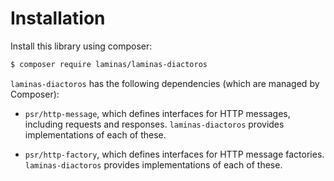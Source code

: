 # Installation

Install this library using composer:

```bash
$ composer require laminas/laminas-diactoros
```

`laminas-diactoros` has the following dependencies (which are managed by Composer):

- `psr/http-message`, which defines interfaces for HTTP messages, including requests and responses.
  `laminas-diactoros` provides implementations of each of these.

- `psr/http-factory`, which defines interfaces for HTTP message factories.
  `laminas-diactoros` provides implementations of each of these.
